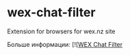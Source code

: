 # wex-chat-filter
Extension for browsers for wex.nz site

Больше информации: 
[![[WEX Chat Filter](https://greasyfork.org/ru/scripts/34567-wex-nz-btc-e-chat-filter)
